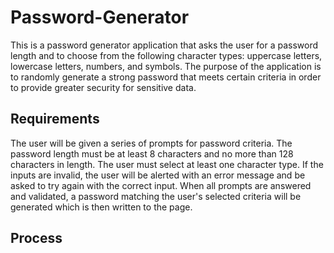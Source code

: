 # Password-Generator

This is a password generator application that asks the user for a password length and to choose from the following character types: uppercase letters, lowercase letters, numbers, and symbols. The purpose of the application is to randomly generate a strong password that meets certain criteria in order to provide greater security for sensitive data.

## Requirements

The user will be given a series of prompts for password criteria. The password length must be at least 8 characters and no more than 128 characters in length. The user must select at least one character type. If the inputs are invalid, the user will be alerted with an error message and be asked to try again with the correct input. When all prompts are answered and validated, a password matching the user's selected criteria will be generated which is then written to the page.

## Process



